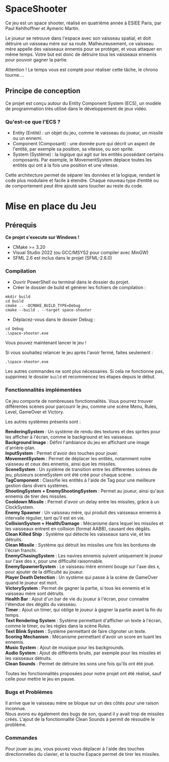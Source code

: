 # SpaceShooter

Ce jeu est un space shooter, réalisé en quatrième année à ESIEE Paris, par Paul Kehlhoffner et Aymeric Martin.

Le joueur se retrouve dans l'espace avec son vaisseau spatial, et doit détruire un vaisseau mère sur sa route. Malheureusement, ce vaisseau mère appelle des vaisseaux ennemis pour se protéger, et vous attaquer en même temps. Votre but est donc de détruire tous les vaisseaux ennemis pour pouvoir gagner la partie.

Attention ! Le temps vous est compté pour réaliser cette tâche, le chrono tourne....

## Principe de conception

Ce projet est conçu autour du Entity Component System (ECS), un modèle de programmation très utilisé dans le développement de jeux vidéo.

### Qu'est-ce que l'ECS ?

* Entity (Entité) : un objet du jeu, comme le vaisseau du joueur, un missile ou un ennemi.
* Component (Composant) : une donnée pure qui décrit un aspect de l'entité, par exemple sa position, sa vitesse, ou son sprite.
* System (Système) : la logique qui agit sur les entités possédant certains composants. Par exemple, le MovementSystem déplace toutes les entités qui ont à la fois une position et une vitesse.

Cette architecture permet de séparer les données et la logique, rendant le code plus modulaire et facile à étendre. Chaque nouveau type d’entité ou de comportement peut être ajouté sans toucher au reste du code.

# Mise en place du Jeu

## Prérequis

__Ce projet s'execute sur Windows !__

* CMake >= 3.20
* Visual Studio 2022 (ou GCC/MSYS2 pour compiler avec MinGW)
* SFML 2.6 est inclus dans le projet (SFML-2.6.0)

### Compilation

* Ouvrir PowerShell ou terminal dans le dossier du projet.
* Créer le dossier de build et générer les fichiers de compilation :
```
mkdir build
cd build
cmake .. -DCMAKE_BUILD_TYPE=Debug
cmake --build . --target space-shooter
```
* Déplacez-vous dans le dossier Debug :
```
cd Debug
.\space-shooter.exe
```

Vous pouvez maintenant lancer le jeu !

Si vous souhaitez relancer le jeu après l'avoir fermé, faites seulement :
```
.\space-shooter.exe
``` 

Les autres commandes ne sont plus nécessaires. Si cela ne fonctionne pas, supprimez le dossier ```build``` et recommencez les étapes depuis le début.

### Fonctionnalités implémentées

Ce jeu comporte de nombreuses fonctionnalités. Vous pourrez trouver différentes scènes pour parcourir le jeu, comme une scène Menu, Rules, Level, GameOver et Victory.

Les autres systèmes présents sont :

__RenderingSystem__ : Un système de rendu des textures et des sprites pour les afficher à l'écran, comme le background et les vaisseaux.  
__Background Image__ : Défini l'ambiance du jeu en affichant une image d'arrière-plan.  
__InputSystem__ : Permet d'avoir des touches pour jouer.  
__MovementSystem__ : Permet de déplacer les entités, notamment notre vaisseau et ceux des ennemis, ainsi que les missiles.  
__SceneSystem__ : Un système de transition entre les différentes scènes de jeu, plusieurs sceneSystem ont été créé pour chaque scène.  
__TagComponent__ : Classifie les entités à l'aide de Tag pour une meilleure gestion dans divers systèmes.  
__ShootingSystem + EnemyShootingSystem__ : Permet au joueur, ainsi qu'aux ennemis de tirer des missiles.  
__Cooldown Missile__ : Permet d'avoir un delay entre les missiles, grâce à un ClockSystem.  
__Enemy Spawner__ : Un vaisseau mère, qui produit des vaisseaux ennemis à intervalle régulier, tant qu'il est en vie.  
__CollisionSystem + Health/Damage__ : Mécanisme dans lequel les missiles et les vaisseaux entrent en collision (format AABB), causant des dégâts.  
__Clean Killed Ship__ : Système qui détecte les vaisseaux sans vie, et les détruits.  
__Clean Missile__ : Système qui détruit les missiles une fois les bordures de l'écran franchi.  
__EnemyChasingSystem__ : Les navires ennemis suivent uniquement le joueur sur l'axe des x, pour une difficulté raisonnable.  
__EnemySpawnerSystem__ : Le vaisseau mère ennemi bouge sur l'axe des x, pour ajouter de la difficulté au joueur.  
__Player Death Detection__ : Un système qui passe à la scène de GameOver quand le joueur est mort.  
__VictorySystem__ : Permet de gagner la partie, si tous les ennemis et le vaisseau mère sont détruits.  
__Health Bar__ : Ajout d'un bar de vie du joueur à l'écran, pour connaitre l'étendue des dégâts du vaisseau.  
__Timer__ : Ajout un timer, qui oblige le joueur à gagner la partie avant la fin du temps.  
__Text Rendering System__ : Système permettant d'afficher un texte à l'écran, comme le timer, ou les règles dans la scène Rules.  
__Text Blink System__ : Système permettant de faire clignoter un texte.  
__Scoring Mechanism__ : Mécanisme permettant d'avoir un score en tuant les ennemis.  
__Music System__ : Ajout de musique pour les backgrounds.  
__Audio System__ : Ajout de différents bruits, par exemple pour les missiles et les vaisseaux détruits.  
__Clean Sounds__ : Permet de détruire les sons une fois qu'ils ont été joué.  

Toutes les fonctionnalités proposées pour notre projet ont été réalisé, sauf celle pour mettre le jeu en pause.

### Bugs et Problèmes

Il arrive que le vaisseau mère se bloque sur un des côtés pour une raison inconnue.  
Nous avons eu également des bugs de son, quand il y avait trop de missiles créés. L'ajout de la fonctionnalité Clean Sounds à permit de résoudre le problème.

### Commandes

Pour jouer au jeu, vous pouvez vous déplacer à l'aide des touches directionnelles du clavier, et la touche Espace permet de tirer les missiles.